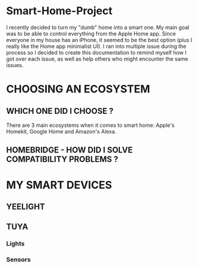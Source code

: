 # Smart-Home-Project

I recently decided to turn my "dumb" home into a smart one. My main goal was to be able to control everything from the Apple Home app. Since everyone in my house has an iPhone, it seemed to be the best option (plus I really like the Home app minimalist UI).
I ran into multiple issue during the process so I decided to create this documentation to remind myself how I got over each issue, as well as help others who might encounter the same issues.

# CHOOSING AN ECOSYSTEM

## WHICH ONE DID I CHOOSE ?

There are 3 main ecosystems when it comes to smart home: Apple's Homekit, Google Home and Amazon's Alexa.

## HOMEBRIDGE - HOW DID I SOLVE COMPATIBILITY PROBLEMS ?

# MY SMART DEVICES

## YEELIGHT


## TUYA

### Lights

### Sensors
